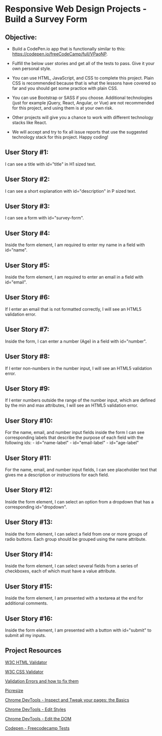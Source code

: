 # Responsive Web Design Projects - Build a Survey Form

## Objective: 
- Build a CodePen.io app that is functionally similar to this: https://codepen.io/freeCodeCamp/full/VPaoNP.

- Fulfill the below user stories and get all of the tests to pass. Give it your own personal style.

- You can use HTML, JavaScript, and CSS to complete this project. Plain CSS is recommended because that is what the lessons have covered so far and you should get some practice with plain CSS. 

- You can use Bootstrap or SASS if you choose. Additional technologies (just for example jQuery, React, Angular, or Vue) are not recommended for this project, and using them is at your own risk. 

- Other projects will give you a chance to work with different technology stacks like React. 

- We will accept and try to fix all issue reports that use the suggested technology stack for this project. Happy coding!

## User Story #1: 
I can see a title with id="title" in H1 sized text.

## User Story #2: 
I can see a short explanation with id="description" in P sized text.

## User Story #3: 
I can see a form with id="survey-form".

## User Story #4: 
Inside the form element, I am required to enter my name in a field with id="name".

## User Story #5: 
Inside the form element, I am required to enter an email in a field with id="email".

## User Story #6: 
If I enter an email that is not formatted correctly, I will see an HTML5 validation error.

## User Story #7: 
Inside the form, I can enter a number (Age) in a field with id="number".

## User Story #8: 
If I enter non-numbers in the number input, I will see an HTML5 validation error.

## User Story #9: 
If I enter numbers outside the range of the number input, which are defined by the min and max attributes, I will see an HTML5 validation error.

## User Story #10: 
For the name, email, and number input fields inside the form I can see corresponding labels that describe the purpose of each field with the following ids: 
    - id="name-label" 
    - id="email-label" 
    - id="age-label"

## User Story #11: 
For the name, email, and number input fields, I can see placeholder text that gives me a description or instructions for each field.

## User Story #12: 
Inside the form element, I can select an option from a dropdown that has a corresponding id="dropdown".

## User Story #13: 
Inside the form element, I can select a field from one or more groups of radio buttons. Each group should be grouped using the name attribute.

## User Story #14: 
Inside the form element, I can select several fields from a series of checkboxes, each of which must have a value attribute.

## User Story #15: 
Inside the form element, I am presented with a textarea at the end for additional comments.

## User Story #16: 
Inside the form element, I am presented with a button with id="submit" to submit all my inputs.

## Project Resources

[W3C HTML Validator](https://validator.w3.org/#validate_by_input)

[W3C CSS Validator](https://jigsaw.w3.org/css-validator/#validate_by_input)

[Validation Errors and how to fix them](http://line25.com/articles/10-common-validation-errors-and-how-to-fix-them)

[Picresize](http://picresize.com/)

[Chrome DevTools - Inspect and Tweak your pages: the Basics](https://developers.google.com/web/tools/chrome-devtools/iterate/inspect-styles/basics?hl=en)

[Chrome DevTools - Edit Styles](https://developers.google.com/web/tools/chrome-devtools/iterate/inspect-styles/edit-styles)

[Chrome DevTools - Edit the DOM](https://developers.google.com/web/tools/chrome-devtools/iterate/inspect-styles/edit-dom)

[Codepen - Freecodecamp Tests](https://codepen.io/Cristian1985/pen/oOxgyB)